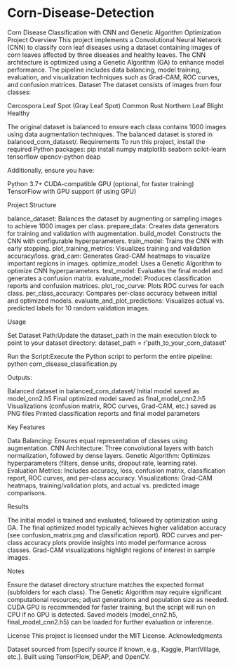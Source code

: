 # Corn-Disease-Detection
Corn Disease Classification with CNN and Genetic Algorithm Optimization
Project Overview
This project implements a Convolutional Neural Network (CNN) to classify corn leaf diseases using a dataset containing images of corn leaves affected by three diseases and healthy leaves. The CNN architecture is optimized using a Genetic Algorithm (GA) to enhance model performance. The pipeline includes data balancing, model training, evaluation, and visualization techniques such as Grad-CAM, ROC curves, and confusion matrices.
Dataset
The dataset consists of images from four classes:

Cercospora Leaf Spot (Gray Leaf Spot)
Common Rust
Northern Leaf Blight
Healthy

The original dataset is balanced to ensure each class contains 1000 images using data augmentation techniques. The balanced dataset is stored in balanced_corn_dataset/.
Requirements
To run this project, install the required Python packages:
pip install numpy matplotlib seaborn scikit-learn tensorflow opencv-python deap

Additionally, ensure you have:

Python 3.7+
CUDA-compatible GPU (optional, for faster training)
TensorFlow with GPU support (if using GPU)

Project Structure

balance_dataset: Balances the dataset by augmenting or sampling images to achieve 1000 images per class.
prepare_data: Creates data generators for training and validation with augmentation.
build_model: Constructs the CNN with configurable hyperparameters.
train_model: Trains the CNN with early stopping.
plot_training_metrics: Visualizes training and validation accuracy/loss.
grad_cam: Generates Grad-CAM heatmaps to visualize important regions in images.
optimize_model: Uses a Genetic Algorithm to optimize CNN hyperparameters.
test_model: Evaluates the final model and generates a confusion matrix.
evaluate_model: Produces classification reports and confusion matrices.
plot_roc_curve: Plots ROC curves for each class.
per_class_accuracy: Compares per-class accuracy between initial and optimized models.
evaluate_and_plot_predictions: Visualizes actual vs. predicted labels for 10 random validation images.

Usage

Set Dataset Path:Update the dataset_path in the main execution block to point to your dataset directory:
dataset_path = r'path_to_your_corn_dataset'


Run the Script:Execute the Python script to perform the entire pipeline:
python corn_disease_classification.py


Outputs:

Balanced dataset in balanced_corn_dataset/
Initial model saved as model_cnn2.h5
Final optimized model saved as final_model_cnn2.h5
Visualizations (confusion matrix, ROC curves, Grad-CAM, etc.) saved as PNG files
Printed classification reports and final model parameters



Key Features

Data Balancing: Ensures equal representation of classes using augmentation.
CNN Architecture: Three convolutional layers with batch normalization, followed by dense layers.
Genetic Algorithm: Optimizes hyperparameters (filters, dense units, dropout rate, learning rate).
Evaluation Metrics: Includes accuracy, loss, confusion matrix, classification report, ROC curves, and per-class accuracy.
Visualizations: Grad-CAM heatmaps, training/validation plots, and actual vs. predicted image comparisons.

Results

The initial model is trained and evaluated, followed by optimization using GA.
The final optimized model typically achieves higher validation accuracy (see confusion_matrix.png and classification report).
ROC curves and per-class accuracy plots provide insights into model performance across classes.
Grad-CAM visualizations highlight regions of interest in sample images.

Notes

Ensure the dataset directory structure matches the expected format (subfolders for each class).
The Genetic Algorithm may require significant computational resources; adjust generations and population size as needed.
CUDA GPU is recommended for faster training, but the script will run on CPU if no GPU is detected.
Saved models (model_cnn2.h5, final_model_cnn2.h5) can be loaded for further evaluation or inference.

License
This project is licensed under the MIT License.
Acknowledgments

Dataset sourced from [specify source if known, e.g., Kaggle, PlantVillage, etc.].
Built using TensorFlow, DEAP, and OpenCV.

